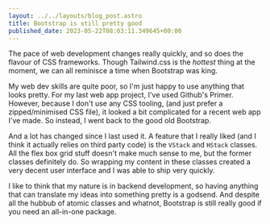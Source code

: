 ```yaml
---
layout: ../../layouts/blog_post.astro
title: Bootstrap is still pretty good
published_date: 2023-05-22T08:03:11.349645+00:00
---
```


The pace of web development changes really quickly, and so does the flavour of CSS frameworks. Though Tailwind.css is the *hottest* thing at the moment, we can all reminisce a time when Bootstrap was king.

My web dev skills are quite poor, so I'm just happy to use anything that looks pretty. For my last web app project, I've used Github's Primer. However, because I don't use any CSS tooling, (and just prefer a zipped/minimised CSS file), it looked a bit complicated for a recent web app I've made. So instead, I went back to the good old Bootstrap.

And a lot has changed since I last used it. A feature that I really liked (and I think it actually relies on third party code) is the `VStack` and `HStack` classes. All the flex box grid stuff doesn't make much sense to me, but the former classes definitely do. So wrapping my content in these classes created a very decent user interface and I was able to ship very quickly.

I like to think that my nature is in backend development, so having anything that can translate my ideas into something pretty is a godsend. And despite all the hubbub of atomic classes and whatnot, Bootstrap is still really good if you need an all-in-one package.

